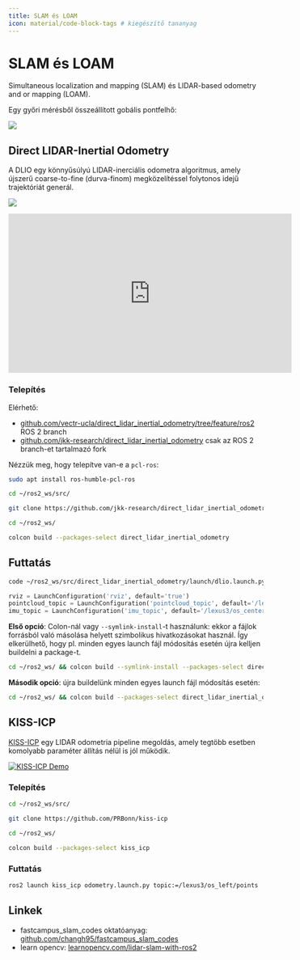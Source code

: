 ```yaml
---
title: SLAM és LOAM
icon: material/code-block-tags # kiegészítő tananyag
---
```


 





# SLAM és LOAM

Simultaneous localization and mapping (SLAM) és LIDAR-based odometry and or mapping (LOAM).

Egy győri mérésből összeállított gobális pontfelhő:

![](/ajr/docs/assets/images_common/kossuthhid01.png)

## Direct LIDAR-Inertial Odometry

A DLIO egy könnyűsúlyú LIDAR-inerciális odometra algoritmus, amely újszerű coarse-to-fine (durva-finom) megközelítéssel folytonos idejű trajektóriát generál.

![](https://raw.githubusercontent.com/vectr-ucla/direct_lidar_inertial_odometry/master/doc/img/dlio.png)

<iframe width="560" height="315" src="https://www.youtube.com/embed/APot6QP_wvg?rel=0?rel=0" title="YouTube video player" frameborder="0" allow="accelerometer; autoplay; clipboard-write; encrypted-media; gyroscope; picture-in-picture; web-share" allowfullscreen></iframe>

### Telepítés

Elérhető:

- [github.com/vectr-ucla/direct_lidar_inertial_odometry/tree/feature/ros2](https://github.com/vectr-ucla/direct_lidar_inertial_odometry/tree/feature/ros2) ROS 2 branch
- [github.com/jkk-research/direct_lidar_inertial_odometry](https://github.com/jkk-research/direct_lidar_inertial_odometry) csak az ROS 2 branch-et tartalmazó fork

Nézzük meg, hogy telepítve van-e a `pcl-ros`:

``` bash
sudo apt install ros-humble-pcl-ros
```

``` bash
cd ~/ros2_ws/src/
```

``` bash
git clone https://github.com/jkk-research/direct_lidar_inertial_odometry
```

``` bash
cd ~/ros2_ws/
```

``` bash
colcon build --packages-select direct_lidar_inertial_odometry 
```

## Futtatás

``` bash
code ~/ros2_ws/src/direct_lidar_inertial_odometry/launch/dlio.launch.py
```

``` py
rviz = LaunchConfiguration('rviz', default='true')
pointcloud_topic = LaunchConfiguration('pointcloud_topic', default='/lexus3/os_center/points')
imu_topic = LaunchConfiguration('imu_topic', default='/lexus3/os_center/imu')
```

**Első opció**: Colon-nál vagy `--symlink-install`-t használunk: ekkor a fájlok forrásból való másolása helyett szimbolikus hivatkozásokat használ. Így elkerülhető, hogy pl. minden egyes launch fájl módosítás esetén újra kelljen buildelni a package-t.

``` bash
cd ~/ros2_ws/ && colcon build --symlink-install --packages-select direct_lidar_inertial_odometry  
```

**Második opció**: újra buildelünk minden egyes launch fájl módosítás esetén:

``` bash
cd ~/ros2_ws/ && colcon build --packages-select direct_lidar_inertial_odometry 
```

## KISS-ICP

[KISS-ICP](https://www.ipb.uni-bonn.de/wp-content/papercite-data/pdf/vizzo2023ral.pdf) egy LIDAR odometria pipeline megoldás, amely tegtöbb esetben komolyabb paraméter állítás nélül is jól működik.

<a href="https://user-images.githubusercontent.com/21349875/219626075-d67e9165-31a2-4a1b-8c26-9f04e7d195ec.mp4"><img alt="KISS-ICP Demo" src="https://user-images.githubusercontent.com/21349875/211829074-474bec08-0129-4e34-85e7-62265e44a7de.png"></a>

### Telepítés

``` bash
cd ~/ros2_ws/src/
```

``` bash
git clone https://github.com/PRBonn/kiss-icp
```

``` bash
cd ~/ros2_ws/
```

``` bash
colcon build --packages-select kiss_icp
```

### Futtatás

``` bash
ros2 launch kiss_icp odometry.launch.py topic:=/lexus3/os_left/points
```


## Linkek
- fastcampus_slam_codes oktatóanyag: [github.com/changh95/fastcampus_slam_codes](https://github.com/changh95/fastcampus_slam_codes/)
- learn opencv: [learnopencv.com/lidar-slam-with-ros2](https://learnopencv.com/lidar-slam-with-ros2/)
